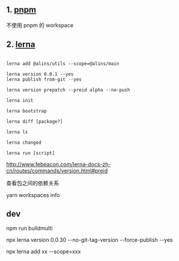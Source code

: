 <!--
 * @Author: chenzhongsheng
 * @Date: 2023-02-04 10:31:48
 * @Description: Coding something
-->

## 1. [pnpm](https://zhuanlan.zhihu.com/p/373935751)

不使用 pnpm 的 workspace

<!-- 
pnpm i xxx -save-dev -w

pnpm i @test/utils -r --filter @test/ui

pnpm i xxx -r --filter @test/web

https://zhuanlan.zhihu.com/p/427588430

https://segmentfault.com/a/1190000040988970 -->

## 2. [lerna](https://www.lernajs.cn/)

```

lerna add @alins/utils --scope=@alins/main

lerna version 0.0.1 --yes
lerna publish from-git --yes

lerna version prepatch --preid alpha --no-push

lerna init

lerna bootstrap

lerna diff [package?]

lerna ls

lerna changed

lerna run [script]
```

http://www.febeacon.com/lerna-docs-zh-cn/routes/commands/version.html#preid

查看包之间的依赖关系

yarn workspaces info 

## dev

npm run buildmulti

npx lerna version 0.0.30 --no-git-tag-version --force-publish --yes

npx lerna add xx --scope=xxx